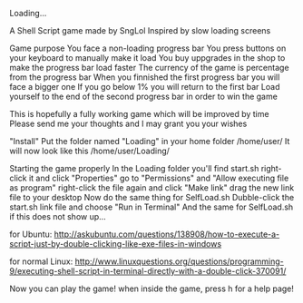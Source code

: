 Loading...

A Shell Script game made by SngLol
Inspired by slow loading screens

Game purpose
You face a non-loading progress bar
You press buttons on your keyboard to manually make it load
You buy uppgrades in the shop to make the progress bar load faster
The currency of the game is percentage from the progress bar
When you finnished the first progress bar you will face a bigger one
If you go below 1% you will return to the first bar
Load yourself to the end of the second progress bar in order to win the game

This is hopefully a fully working game which will be improved by time
Please send me your thoughts and I may grant you your wishes

"Install"
Put the folder named "Loading" in your home folder
/home/user/
It will now look like this
/home/user/Loading/

Starting the game properly
In the Loading folder you'll find start.sh
right-click it and click "Properties"
go to "Permissions" and "Allow executing file as program"
right-click the file again and click "Make link"
drag the new link file to your desktop
Now do the same thing for SelfLoad.sh
Dubble-click the start.sh link file and choose "Run in Terminal"
And the same for SelfLoad.sh
if this does not show up...

for Ubuntu: http://askubuntu.com/questions/138908/how-to-execute-a-script-just-by-double-clicking-like-exe-files-in-windows

for normal Linux: http://www.linuxquestions.org/questions/programming-9/executing-shell-script-in-terminal-directly-with-a-double-click-370091/

Now you can play the game!
when inside the game, press h for a help page!
